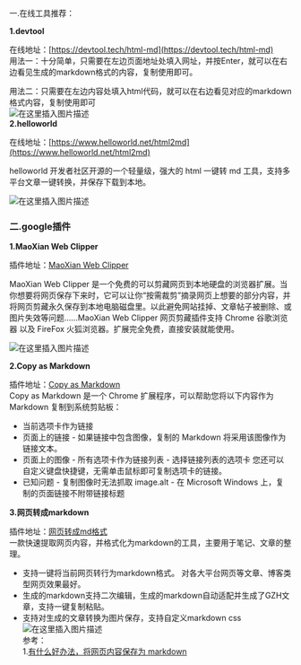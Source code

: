 一.在线工具推荐：

**1.devtool**

在线地址：[https://devtool.tech/html-md](https://devtool.tech/html-md)  
用法一：十分简单，只需要在左边页面地址处填入网址，并按Enter，就可以在右边看见生成的markdown格式的内容，复制使用即可。

用法二：只需要在左边内容处填入html代码，就可以在右边看见对应的markdown格式内容，复制使用即可  
![在这里插入图片描述](https://i-blog.csdnimg.cn/blog_migrate/254edc07bba5b549aef7cfce0a786f61.png)  
**2.helloworld**

在线地址：[https://www.helloworld.net/html2md](https://www.helloworld.net/html2md)

helloworld 开发者社区开源的一个轻量级，强大的 html 一键转 md 工具，支持多平台文章一键转换，并保存下载到本地。

![在这里插入图片描述](https://i-blog.csdnimg.cn/blog_migrate/093225ba1148f42a6633d7520c4dfbb1.png)

### 二.google插件

**1.MaoXian Web Clipper**

插件地址：[MaoXian Web Clipper](https://chromewebstore.google.com/detail/markdownload-markdown-web/pcmpcfapbekmbjjkdalcgopdkipoggdi)

MaoXian Web Clipper 是一个免费的可以剪藏网页到本地硬盘的浏览器扩展。当你想要将网页保存下来时，它可以让你“按需裁剪”摘录网页上想要的部分内容，并将网页剪藏永久保存到本地电脑磁盘里。以此避免网站挂掉、文章帖子被删除、或图片失效等问题……MaoXian Web Clipper 网页剪藏插件支持 Chrome 谷歌浏览器 以及 FireFox 火狐浏览器。扩展完全免费，直接安装就能使用。

![在这里插入图片描述](https://i-blog.csdnimg.cn/blog_migrate/ef444a6a10a15ecee0306f28db462447.png)

**2.Copy as Markdown**

插件地址：[Copy as Markdown](https://chromewebstore.google.com/detail/copy-as-markdown/fkeaekngjflipcockcnpobkpbbfbhmdn)  
Copy as Markdown 是一个 Chrome 扩展程序，可以帮助您将以下内容作为 Markdown 复制到系统剪贴板：

+   当前选项卡作为链接
+   页面上的链接 - 如果链接中包含图像，复制的 Markdown 将采用该图像作为链接文本。
+   页面上的图像 - 所有选项卡作为链接列表 - 选择链接列表的选项卡 您还可以自定义键盘快捷键，无需单击鼠标即可复制选项卡的链接。
+   已知问题 - 复制图像时无法抓取 image.alt - 在 Microsoft Windows 上，复制的页面链接不附带链接标题

**3.网页转成markdown**

插件地址：[网页转成md格式](https://chromewebstore.google.com/detail/%E7%BD%91%E9%A1%B5%E8%BD%ACmarkdown/ngccckdpjacopmhmlanmmmncgfjnenac?hl=zh-CN)  
一款快速提取网页内容，并格式化为markdown的工具，主要用于笔记、文章的整理。

+   支持一键将当前网页转行为markdown格式。 对各大平台网页等文章、博客类型网页效果最好。
+   生成的markdown支持二次编辑，生成的markdown自动适配并生成了GZH文章，支持一键复制粘贴。
+   支持对生成的文章转换为图片保存，支持自定义markdown css  
    ![在这里插入图片描述](https://i-blog.csdnimg.cn/blog_migrate/3879a172c8a138ad02c12a93a8aa3e61.png)  
    参考：  
    1.[有什么好办法，将网页内容保存为 markdown](https://www.v2ex.com/t/949166)